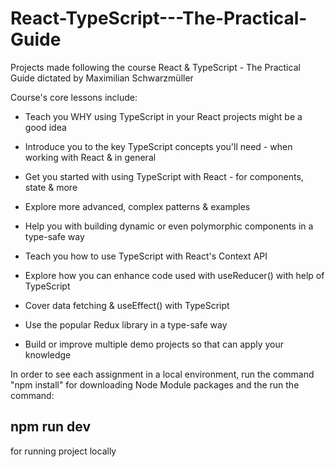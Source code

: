 # React-TypeScript---The-Practical-Guide
Projects made following the course React &amp; TypeScript - The Practical Guide dictated by Maximilian Schwarzmüller

Course's core lessons include: 
  - Teach you WHY using TypeScript in your React projects might be a good idea

  - Introduce you to the key TypeScript concepts you'll need - when working with React & in general

  - Get you started with using TypeScript with React - for components, state & more

  - Explore more advanced, complex patterns & examples

  - Help you with building dynamic or even polymorphic components in a type-safe way

  - Teach you how to use TypeScript with React's Context API

  - Explore how you can enhance code used with useReducer() with help of TypeScript

  - Cover data fetching & useEffect() with TypeScript

  - Use the popular Redux library in a type-safe way

  - Build or improve multiple demo projects so that can apply your knowledge

In order to see each assignment in a local environment, run the command "npm install" for downloading Node Module packages and the run the command:
## npm run dev

for running project locally
